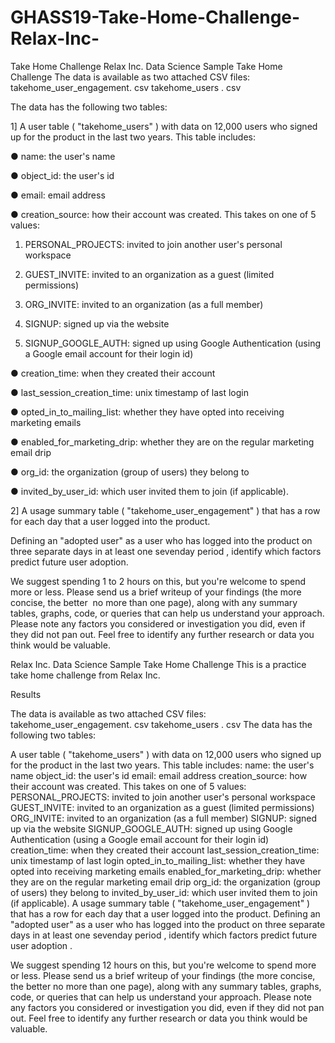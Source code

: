 # GHASS19-Take-Home-Challenge-Relax-Inc-
Take Home Challenge
Relax Inc. Data Science Sample Take Home Challenge
The  data  is  available  as  two  attached  CSV  files:
takehome_user_engagement. csv
takehome_users . csv


The  data  has  the  following  two  tables:

1]  A  user  table  ( "takehome_users" )  with  data  on  12,000  users  who  signed  up  for  the
product  in  the  last  two  years.   This  table  includes:

● name:  the  user's  name

● object_id:   the  user's  id

● email:  email  address

● creation_source:   how  their  account  was  created.  This  takes  on  one
of  5  values:

 1. PERSONAL_PROJECTS:  invited  to  join  another  user's
personal  workspace

 2. GUEST_INVITE:  invited  to  an  organization  as  a  guest
(limited  permissions)

 3. ORG_INVITE:  invited  to  an  organization  (as  a  full  member)
 
 4. SIGNUP:  signed  up  via  the  website
 
 5.  SIGNUP_GOOGLE_AUTH:  signed  up  using  Google
Authentication  (using  a  Google  email  account  for  their  login
id)

● creation_time:  when  they  created  their  account

● last_session_creation_time:   unix  timestamp  of  last  login

● opted_in_to_mailing_list:  whether  they  have  opted  into  receiving
marketing  emails

● enabled_for_marketing_drip:  whether  they  are  on  the  regular
marketing  email  drip

● org_id:   the  organization  (group  of  users)  they  belong  to

● invited_by_user_id:   which  user  invited  them  to  join  (if  applicable).


2]  A  usage  summary  table  ( "takehome_user_engagement" )  that  has  a  row  for  each  day
that  a  user  logged  into  the  product.


Defining  an  "adopted  user"   as  a  user  who   has  logged  into  the  product  on  three  separate
days  in  at  least  one  seven­day  period ,  identify  which  factors  predict  future  user
adoption.

We  suggest  spending  1 to 2  hours  on  this,  but  you're  welcome  to  spend  more  or  less.
Please  send  us  a  brief  writeup  of  your  findings  (the  more  concise,  the  better  ­­  no  more
than  one  page),  along  with  any  summary  tables,  graphs,  code,  or  queries  that  can  help
us  understand  your  approach.  Please  note  any  factors  you  considered  or  investigation
you  did,  even  if  they  did  not  pan  out.  Feel  free  to  identify  any  further  research  or  data
you  think  would  be  valuable.




Relax Inc. Data Science Sample Take Home Challenge
This is a practice take home challenge from Relax Inc.

Results

The data is available as two attached CSV files: takehome_user_engagement. csv takehome_users . csv The data has the following two tables:

A user table ( "takehome_users" ) with data on 12,000 users who signed up for the product in the last two years. This table includes:
name: the user's name
object_id: the user's id
email: email address
creation_source: how their account was created. This takes on one of 5 values:
PERSONAL_PROJECTS: invited to join another user's personal workspace
GUEST_INVITE: invited to an organization as a guest (limited permissions)
ORG_INVITE: invited to an organization (as a full member)
SIGNUP: signed up via the website
SIGNUP_GOOGLE_AUTH: signed up using Google Authentication (using a Google email account for their login id)
creation_time: when they created their account
last_session_creation_time: unix timestamp of last login
opted_in_to_mailing_list: whether they have opted into receiving marketing emails
enabled_for_marketing_drip: whether they are on the regular marketing email drip
org_id: the organization (group of users) they belong to
invited_by_user_id: which user invited them to join (if applicable).
A usage summary table ( "takehome_user_engagement" ) that has a row for each day that a user logged into the product.
Defining an "adopted user" as a user who has logged into the product on three separate days in at least one sevenday period , identify which factors predict future user adoption .

We suggest spending 12 hours on this, but you're welcome to spend more or less. Please send us a brief writeup of your findings (the more concise, the better no more than one page), along with any summary tables, graphs, code, or queries that can help us understand your approach. Please note any factors you considered or investigation you did, even if they did not pan out. Feel free to identify any further research or data you think would be valuable.
